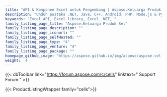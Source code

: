 ```yaml
---
title: "API & Komponen Excel untuk Pengembang | Aspose.Keluarga Produk Sel"
description: "Unduh pustaka .NET, Java, C++, Android, PHP, Node.js & Python untuk membuat, memanipulasi, mengonversi & merender spreadsheet Microsoft Excel. Aspose.Cells juga menyediakan komponen visual untuk aplikasi berbasis web & desktop yang meniru tampilan dan nuansa Excel."
keywords: "Excel API, Excel library, Excel .NET, "
family_listing_page_title: "Aspose.Keluarga Produk Sel"
family_listing_page_description: ""
family_listing_page_iconurl: ""
family_listing_page_selfHosted: ""
family_listing_page_type: "4"
family_listing_page_venture: "4"
family_listing_page_package: ""
homepage_github_image: "https://aspose.github.io/img/aspose/aspose-cells.png"
weight:  4
---
```


{{< dbToolbar link="https://forum.aspose.com/c/cells" linktext=" Support Forum " >}}

{{< ProductListingWrapper family="cells">}}

